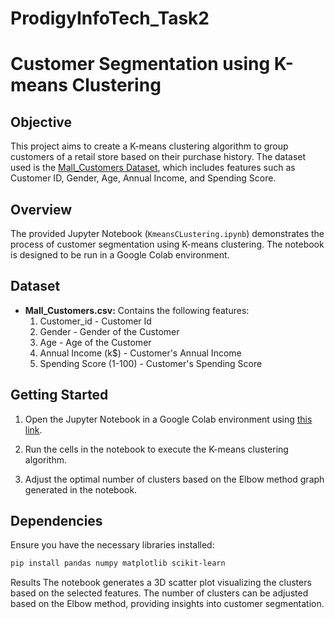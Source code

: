 # ProdigyInfoTech_Task2

# Customer Segmentation using K-means Clustering

## Objective

This project aims to create a K-means clustering algorithm to group customers of a retail store based on their purchase history. The dataset used is the [Mall_Customers Dataset](https://www.kaggle.com/datasets/vjchoudhary7/customer-segmentation-tutorial-in-python), which includes features such as Customer ID, Gender, Age, Annual Income, and Spending Score.

## Overview

The provided Jupyter Notebook (`KmeansCLustering.ipynb`) demonstrates the process of customer segmentation using K-means clustering. The notebook is designed to be run in a Google Colab environment.

## Dataset

- **Mall_Customers.csv:** Contains the following features:
  1. Customer_id - Customer Id
  2. Gender - Gender of the Customer
  3. Age - Age of the Customer
  4. Annual Income (k$) - Customer's Annual Income
  5. Spending Score (1-100) - Customer's Spending Score

## Getting Started

1. Open the Jupyter Notebook in a Google Colab environment using [this link](https://colab.research.google.com/drive/16hK-TF_Pmc8jQGTU0P9xJWwXItFjC50G).

2. Run the cells in the notebook to execute the K-means clustering algorithm.

3. Adjust the optimal number of clusters based on the Elbow method graph generated in the notebook.

## Dependencies

Ensure you have the necessary libraries installed:

```bash
pip install pandas numpy matplotlib scikit-learn
```

Results
The notebook generates a 3D scatter plot visualizing the clusters based on the selected features. The number of clusters can be adjusted based on the Elbow method, providing insights into customer segmentation.
